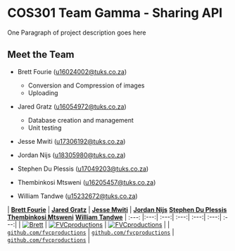 # COS301 Team Gamma - Sharing API

One Paragraph of project description goes here

## Meet the Team

* Brett Fourie (u16024002@tuks.co.za)
  - Conversion and Compression of images
  - Uploading
 
* Jared Gratz (u16054972@tuks.co.za)
  - Database creation and management
  - Unit testing
  
* Jesse Mwiti (u17306192@tuks.co.za)
* Jordan Nijs (u18305980@tuks.co.za)
* Stephen Du Plessis (u17049203@tuks.co.za)
* Thembinkosi Mtsweni (u16205457@tuks.co.za)
* William Tandwe (u15232672@tuks.co.za)

| <a href="https://github.com/BrettFourie" target="_blank">**Brett Fourie**</a> | <a href="http://fvcproductions.com" target="_blank">**Jared Gratz**</a> | <a href="http://fvcproductions.com" target="_blank">**Jesse Mwiti**</a> | <a href="https://github.com/BrettFourie" target="_blank">**Jordan Nijs**</a> <a href="https://github.com/BrettFourie" target="_blank">**Stephen Du Plessis**</a> <a href="https://github.com/BrettFourie" target="_blank">**Thembinkosi Mtsweni**</a> <a href="https://github.com/BrettFourie" target="_blank">**William Tandwe**</a>
| :---: |:---:| :---:| :---:| :---:| :---:| :---:|
| [![Brett](https://github.com/accounts=200)](http://fvcproductions.com)    | [![FVCproductions](https://avatars1.githubusercontent.com/u/4284691?v=3&s=200)](http://fvcproductions.com) | [![FVCproductions](https://avatars1.githubusercontent.com/u/4284691?v=3&s=200)](http://fvcproductions.com)  |
| <a href="http://github.com/fvcproductions" target="_blank">`github.com/fvcproductions`</a> | <a href="http://github.com/fvcproductions" target="_blank">`github.com/fvcproductions`</a> | <a href="http://github.com/fvcproductions" target="_blank">`github.com/fvcproductions`</a> |
